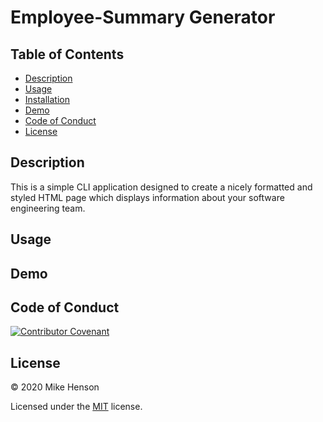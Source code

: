 # Employee-Summary Generator

## Table of Contents

* [Description](https://github.com/MikeH138/Employee-Summary#description)
* [Usage](https://github.com/MikeH138/Employee-Summary#usage)
* [Installation](https://github.com/MikeH138/Employee-Summary#installation)
* [Demo](https://github.com/MikeH138/Employee-Summary#demo)
* [Code of Conduct](https://github.com/MikeH138/Employee-Summary#code-of-conduct)
* [License](https://github.com/MikeH138/Employee-Summary#license)

## Description

This is a simple CLI application designed to create a nicely formatted and styled HTML page which displays information about your software engineering team.

## Usage


## Demo



## Code of Conduct

[![Contributor Covenant](https://img.shields.io/badge/Contributor%20Covenant-v2.0%20adopted-ff69b4.svg)](code_of_conduct.md)  

## License

&copy; 2020 Mike Henson  

Licensed under the [MIT](LICENSE.txt) license.